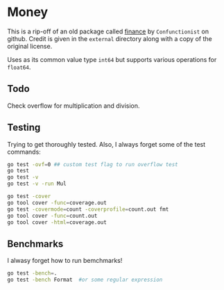# Money
This is a rip-off of an old package called [finance](https://github.com/Confunctionist/finance) by `Confunctionist` on github. Credit is given in the `external` directory along with a copy of the original license.

Uses as its common value type `int64` but supports various operations for `float64`.


## Todo
Check overflow for multiplication and division.


## Testing
Trying to get thoroughly tested. Also, I always forget some of the test commands:

```sh
go test -ovf=0 ## custom test flag to run overflow test
go test
go test -v
go test -v -run Mul

go test -cover
go tool cover -func=coverage.out
go test -covermode=count -coverprofile=count.out fmt
go tool cover -func=count.out
go tool cover -html=coverage.out
```


## Benchmarks
I alwasy forget how to run bemchmarks!

```sh
go test -bench=.
go test -bench Format  #or some regular expression
```
